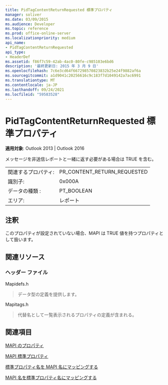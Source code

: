 ```yaml
---
title: PidTagContentReturnRequested 標準プロパティ
manager: soliver
ms.date: 03/09/2015
ms.audience: Developer
ms.topic: reference
ms.prod: office-online-server
ms.localizationpriority: medium
api_name:
- PidTagContentReturnRequested
api_type:
- HeaderDef
ms.assetid: f86f7c59-42ab-4ac0-80fe-c985103e6bd6
description: '最終更新日: 2015 年 3 月 9 日'
ms.openlocfilehash: 7c6e3cd64f667298570823832b25e24f9882af6a
ms.sourcegitcommit: a1d9041c20256616c9c183f7d1049142a7ac6991
ms.translationtype: MT
ms.contentlocale: ja-JP
ms.lasthandoff: 09/24/2021
ms.locfileid: "59583528"
---
```

# <a name="pidtagcontentreturnrequested-canonical-property"></a>PidTagContentReturnRequested 標準プロパティ

  
  
**適用対象**: Outlook 2013 | Outlook 2016 
  
メッセージを非送信レポートと一緒に返す必要がある場合は TRUE を含む。 
  
|||
|:-----|:-----|
|関連するプロパティ:  <br/> |PR_CONTENT_RETURN_REQUESTED  <br/> |
|識別子:  <br/> |0x000A  <br/> |
|データの種類 :   <br/> |PT_BOOLEAN  <br/> |
|エリア:  <br/> |レポート  <br/> |
   
## <a name="remarks"></a>注釈

このプロパティが設定されていない場合、MAPI は TRUE 値を持つプロパティとして扱います。 
  
## <a name="related-resources"></a>関連リソース

### <a name="header-files"></a>ヘッダー ファイル

Mapidefs.h
  
> データ型の定義を提供します。
    
Mapitags.h
  
> 代替名として一覧表示されるプロパティの定義が含まれる。
    
## <a name="see-also"></a>関連項目



[MAPI のプロパティ](mapi-properties.md)
  
[MAPI 標準プロパティ](mapi-canonical-properties.md)
  
[標準プロパティ名を MAPI 名にマッピングする](mapping-canonical-property-names-to-mapi-names.md)
  
[MAPI 名を標準プロパティ名にマッピングする](mapping-mapi-names-to-canonical-property-names.md)

